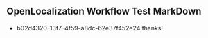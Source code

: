 ## OpenLocalization Workflow Test MarkDown
* b02d4320-13f7-4f59-a8dc-62e37f452e24 thanks!

<!--HONumber=Aug16_HO4-->


